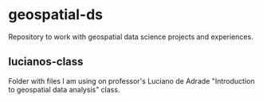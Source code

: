 # geospatial-ds

Repository to work with geospatial data science projects and experiences.

## lucianos-class

Folder with files I am using on professor's Luciano de Adrade "Introduction to geospatial data analysis" class.